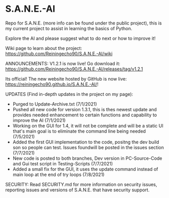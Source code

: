 # S.A.N.E.-AI
Repo for S.A.N.E. (more info can be found under the public project), this is my current project to assist in learning the basics of Python.

Explore the AI and please suggest what to do next or how to improve it!

Wiki page to learn about the project: https://github.com/Reiningecho90/S.A.N.E.-AI/wiki

ANNOUNCEMENTS: 
V1.2.1 is now live! Go download it: https://github.com/Reiningecho90/S.A.N.E.-AI/releases/tag/v1.2.1

Its official! The new website hosted by GitHub is now live: https://reiningecho90.github.io/S.A.N.E.-AI/!

UPDATES (Find in-depth updates in the project on my page):
- Purged to Update-Archive.txt (7/1/2021)
- Pushed all new code for version 1.3.1, this is thes newest update and provides needed enhancement to certain functions and capability to improve the AI (7/1/2021)
- Working on the GUI for 1.4, it will not be complete and will be a static UI that's main goal is to eliminate the command line being needed (7/5/2021)
- Added the first GUI implementation to the code, positng the dev build son so people can test. Issues foundwill be posted in the issues section (7/7/2021)
- New code is posted to both branches, Dev version in PC-Source-Code and Gui test script in Testing-Scripts (7/7/2021)
- Added a small fix for the GUI, it uses the update command instead of main loop at the end of try loops (7/8/2021)

SECURITY:
Read SECURITY.md for more information on security issues, reporting issues and versions of S.A.N.E. that have security support.

